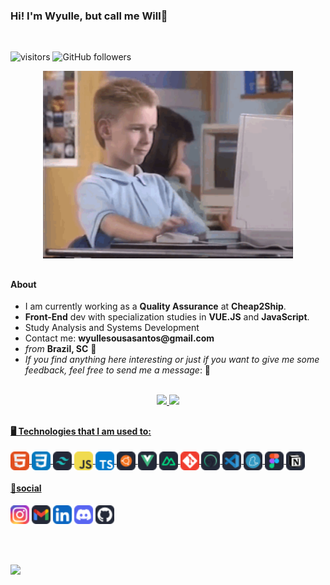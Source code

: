 <H3> Hi! I'm Wyulle, but call me Will👋</H3> 
</br>

![visitors](https://komarev.com/ghpvc/?username=s4nts&label=Visitors&color=blue&style=flat)
![GitHub followers](https://img.shields.io/github/followers/s4nts?style=social)

<div align="center">  
<!--<img height="180px" width="200px" src="https://i.pinimg.com/originals/57/18/5d/57185d2176d7cbaebdb74c00ce1b9ebf.gif">-->
<img height="auto" width="400px" src="img/programming_boy.gif"> 
</div>

##

<div>
  <h4>About</h4>
  <ul>
    <li>I am currently working as a <strong>Quality Assurance</strong> at <strong>Cheap2Ship</strong>.</li>
    <li><strong>Front-End</strong> dev with specialization studies in <strong>VUE.JS</strong> and <strong>JavaScript</strong>.</li>
    <li>Study Analysis and Systems Development</li>
    <li>Contact me: <strong>wyullesousasantos@gmail.com</strong></li>
    <li><em>from</em> <strong>Brazil, SC</strong> 📍</li>
    <li><em>If you find anything here interesting or just if you want to give me some feedback, feel free to send me a message</em>: 💭</li>
  </ul>
</div>
</br>

<div align = "center">
  <a href="https://github.com/s4nts">
  <img height = "180em" src = "https://github-readme-stats.vercel.app/api?username=s4nts&show_icons=true&theme=tokyonight&count_private=true&rank_icon=github"/>
  <img height="180em" src = "https://github-readme-stats.vercel.app/api/top-langs/?username=s4nts&layout=compact&langs_count=8&theme=tokyonight"/>
</div>

##
  
<H4 align="left">🖥️ Technologies that I am used to:</H4>

<!--Icones no site [icogr](https://icongr.am/devicon or pesquise por badges or https://dev.to/envoy_/150-badges-for-github-pnk)-->
  
<div align="left">
  <img align="center" alt="will-HTML" height="30" width="auto" src="assets/icons/skill-icons--html.svg">
  <img align="center" alt="will-CSS" height="30" width="auto" src="assets/icons/skill-icons--css.svg">
  <img align="center" alt="will-TW" height="30" width="auto" src="assets/icons/skill-icons--tailwindcss-dark.svg">
  <img align="center" alt="will-JS" height="30" width="auto" src="assets/icons/skill-icons--javascript.svg">
  <img align="center" alt="will-TS" height="30" width="auto" src="assets/icons/skill-icons--typescript.svg">
  <img align="center" alt="will-UBUNTU" height="30" width="auto" src="assets/icons/skill-icons--ubuntu-dark.svg">
  <img align="center" alt="will-VUE" height="30" width="auto" src="assets/icons/skill-icons--vuejs-dark.svg">
  <img align="center" alt="will-NUXT" height="30" width="auto" src="assets/icons/skill-icons--nuxtjs-dark.svg">
  <img align="center" alt="will-GIT" height="30" width="auto" src="assets/icons/skill-icons--git.svg">
  <img align="center" alt="will-CY" height="30" width="auto" src="assets/icons/skill-icons--cypress-dark.svg">
  <img align="center" alt="will-VSCODE" height="30" width="auto" src="assets/icons/skill-icons--vscode-dark.svg">
  <img align="center" alt="will-YARN" height="30" width="auto" src="assets/icons/skill-icons--yarn-dark.svg">
  <img align="center" alt="will-FIGMA" height="30" width="auto" src="assets/icons/skill-icons--figma-dark.svg">
  <img align="center" alt="will-NOTION" height="30" width="auto" src="assets/icons/skill-icons--notion-dark.svg">

</div>

<H4 align="left"> 💭social </H4>

<div align="left"> 
  <a href="https://www.instagram.com/s4nt.s" target="_blank"><img height="30" width="auto" src="assets/social/skill-icons--instagram.svg" target="_blank"></a>
  <a href="https://mailto:wyullesousasantos@gmail.com"><img height="30" width="auto" src="assets/social/skill-icons--gmail-dark.svg" target="_blank"></a>
  <a href="https://www.linkedin.com/in/wyulle-santos-a03ab617b/" target="_blank"><img height="30" width="auto" src="assets/social/skill-icons--linkedin.svg" target="_blank"></a> 
  <a href="https://discord.gg/Vg9RmRtM" target="_blank"><img height="30" width="auto" src="assets/social/skill-icons--discord.svg" target="_blank"></a> 
  <a href="https://github.com/s4nts" target="_blank"><img height="30" width="auto" src="assets/social/skill-icons--github-dark.svg" target="_blank"></a>
</div>

<br/><br/>

<div>
  <a href="assets/pdf/Santos_Wyulle-02_2024-PT.pdf" target="_blank"><img src="https://img.shields.io/badge/Curriculum-Here-1abc9c.svg" target="_blank">
  </a>
</div>
